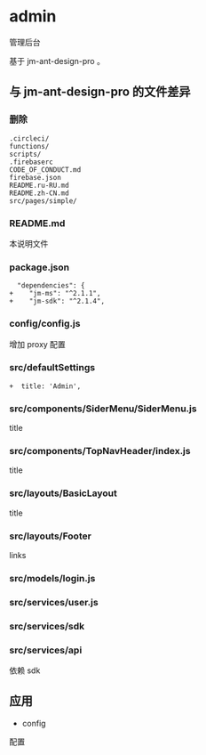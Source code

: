 # admin

管理后台

基于 jm-ant-design-pro 。

## 与 jm-ant-design-pro 的文件差异

### 删除

```
.circleci/
functions/
scripts/
.firebaserc
CODE_OF_CONDUCT.md
firebase.json
README.ru-RU.md
README.zh-CN.md
src/pages/simple/

```

### README.md

本说明文件

### package.json

```
  "dependencies": {
+    "jm-ms": "^2.1.1",
+    "jm-sdk": "^2.1.4",

```
### config/config.js

增加 proxy 配置

### src/defaultSettings
```
+  title: 'Admin',
```
 
### src/components/SiderMenu/SiderMenu.js
title

### src/components/TopNavHeader/index.js
title

### src/layouts/BasicLayout
title

### src/layouts/Footer
links

### src/models/login.js

### src/services/user.js

### src/services/sdk

### src/services/api

依赖 sdk

## 应用

- config

配置
 
